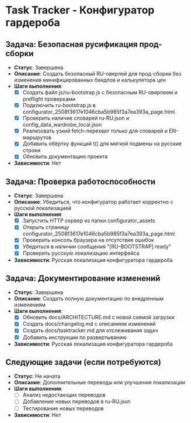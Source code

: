 # Task Tracker - Конфигуратор гардероба

## Задача: Безопасная русификация прод-сборки
- **Статус**: Завершена
- **Описание**: Создать безопасный RU-оверлей для прод-сборки без изменения минифицированных бандлов и калькулятора цен
- **Шаги выполнения**:
  - [x] Создать файл js/ru-bootstrap.js с безопасным RU-оверлеем и preflight проверками
  - [x] Подключить ru-bootstrap.js в configurator_2508f3617e1046cba5b985f3a7ea393a_page.html
  - [x] Проверить наличие словарей ru-RU.json и config_data_wardrobe_local.json
  - [x] Реализовать узкий fetch-перехват только для словарей и EN-маршрутов
  - [x] Добавить обёртку функций t() для мягкой подмены на русские строки
  - [x] Обновить документацию проекта
- **Зависимости**: Нет

## Задача: Проверка работоспособности
- **Статус**: Завершена
- **Описание**: Убедиться, что конфигуратор работает корректно с русской локализацией
- **Шаги выполнения**:
  - [x] Запустить HTTP сервер из папки configurator_assets
  - [x] Открыть страницу configurator_2508f3617e1046cba5b985f3a7ea393a_page.html
  - [x] Проверить консоль браузера на отсутствие ошибок
  - [x] Убедиться в наличии сообщения "[RU-BOOTSTRAP] ready"
  - [x] Проверить русскую локализацию интерфейса
- **Зависимости**: Русская локализация конфигуратора гардероба

## Задача: Документирование изменений
- **Статус**: Завершена
- **Описание**: Создать полную документацию по внедренным изменениям
- **Шаги выполнения**:
  - [x] Обновить docs/ARCHITECTURE.md с новой схемой загрузки
  - [x] Создать docs/changelog.md с описанием изменений
  - [x] Создать docs/tasktracker.md для отслеживания задач
  - [x] Добавить инструкции по развертыванию
- **Зависимости**: Русская локализация конфигуратора гардероба

## Следующие задачи (если потребуются)
- **Статус**: Не начата
- **Описание**: Дополнительные переводы или улучшения локализации
- **Шаги выполнения**:
  - [ ] Анализ недостающих переводов
  - [ ] Добавление новых переводов в ru-RU.json
  - [ ] Тестирование новых переводов
- **Зависимости**: Нет
